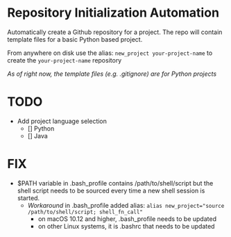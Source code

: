 # Repository Initialization Automation #

Automatically create a Github repository for a project.
The repo will contain template files for a basic Python based project.


From anywhere on disk use the alias:
`new_project your-project-name` to create the `your-project-name` repository

*As of right now, the template files (e.g. .gitignore) are for Python projects*

# TODO #
- Add project language selection
  - [] Python
  - [] Java

# FIX #
- $PATH variable in .bash_profile contains /path/to/shell/script but the shell script needs to be sourced every time a new shell session is started.
  - *Workaround* in .bash_profile added alias:
  `alias new_project="source /path/to/shell/script; shell_fn_call"`
    - on macOS 10.12 and higher, .bash_profile needs to be updated
    - on other Linux systems, it is .bashrc that needs to be updated
